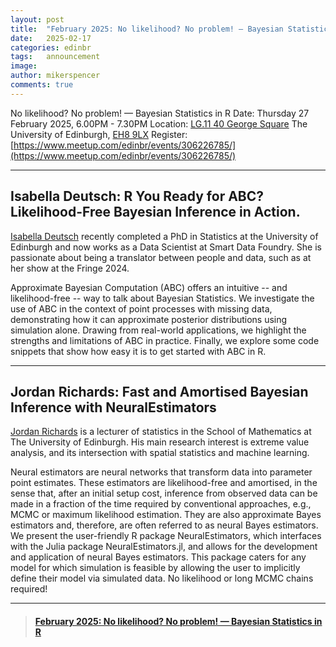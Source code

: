 ```yaml
---
layout: post
title:  "February 2025: No likelihood? No problem! — Bayesian Statistics in R"
date:   2025-02-17
categories: edinbr
tags:   announcement
image:
author: mikerspencer
comments: true
---
```




No likelihood? No problem! — Bayesian Statistics in R
Date: Thursday 27 February 2025, 6.00PM - 7.30PM
Location: [LG.11 40 George Square](https://www.accessable.co.uk/the-university-of-edinburgh/central-area/access-guides/lg-11-teaching-room) The University of Edinburgh, [EH8 9LX](https://www.openstreetmap.org/way/5325200)
Register: [https://www.meetup.com/edinbr/events/306226785/](https://www.meetup.com/edinbr/events/306226785/)

---
 
## Isabella Deutsch: R You Ready for ABC? Likelihood-Free Bayesian Inference in Action.
 
[Isabella Deutsch](https://isabelladeutsch.com/) recently completed a PhD in Statistics at the University of Edinburgh and now works as a Data Scientist at Smart Data Foundry. She is passionate about being a translator between people and data, such as at her show at the Fringe 2024.
 
Approximate Bayesian Computation (ABC) offers an intuitive -- and likelihood-free -- way to talk about Bayesian Statistics. We investigate the use of ABC in the context of point processes with missing data, demonstrating how it can approximate posterior distributions using simulation alone. Drawing from real-world applications, we highlight the strengths and limitations of ABC in practice. Finally, we explore some code snippets that show how easy it is to get started with ABC in R.
 
---

## Jordan Richards: Fast and Amortised Bayesian Inference with NeuralEstimators
 
[Jordan Richards](https://jbrich95.github.io/) is a lecturer of statistics in the School of Mathematics at The University of Edinburgh. His main research interest is extreme value analysis, and its intersection with spatial statistics and machine learning.
 
Neural estimators are neural networks that transform data into parameter point estimates. These estimators are likelihood-free and amortised, in the sense that, after an initial setup cost, inference from observed data can be made in a fraction of the time required by conventional approaches, e.g., MCMC or maximum likelihood estimation. They are also approximate Bayes estimators and, therefore, are often referred to as neural Bayes estimators. We present the user-friendly R package NeuralEstimators, which interfaces with the Julia package NeuralEstimators.jl, and allows for the development and application of neural Bayes estimators. This package caters for any model for which simulation is feasible by allowing the user to implicitly define their model via simulated data. No likelihood or long MCMC chains required!

---



<blockquote class="embedly-card"><h4><a href="https://www.meetup.com/edinbr/events/306226785/">February 2025: No likelihood? No problem! — Bayesian Statistics in R</a></h4></blockquote><script async src="//cdn.embedly.com/widgets/platform.js" charset="UTF-8"></script>

<br/>

